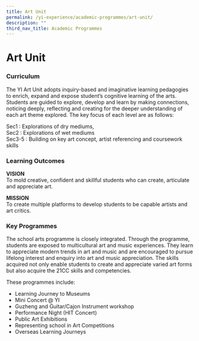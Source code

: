 ```yaml
---
title: Art Unit
permalink: /yi-experience/academic-programmes/art-unit/
description: ""
third_nav_title: Academic Programmes
---
```

# **Art Unit**

### Curriculum

The YI Art Unit adopts inquiry-based and imaginative learning pedagogies to enrich, expand and expose student’s cognitive learning of the arts. Students are guided to explore, develop and learn by making connections, noticing deeply, reflecting and creating for the deeper understanding of each art theme explored. The key focus of each level are as follows:

Sec1 : Explorations of dry mediums,   
Sec2 : Explorations of wet mediums    
Sec3-5 : Building on key art concept, artist referencing and coursework skills

### Learning Outcomes

**VISION**   
To mold creative, confident and skillful students who can create, articulate and appreciate art.

**MISSION**   
To create multiple platforms to develop students to be capable artists and art critics.

### Key Programmes

The school arts programme is closely integrated. Through the programme, students are exposed to multicultural art and music experiences. They learn to appreciate modern trends in art and music and are encouraged to pursue lifelong interest and enquiry into art and music appreciation. The skills acquired not only enable students to create and appreciate varied art forms but also acquire the 21CC skills and competencies.

These programmes include:

*   Learning Journey to Museums
*   Mini Concert @ YI
*   Guzheng and Guitar/Cajon Instrument workshop
*   Performance Night (HIT Concert)
*   Public Art Exhibitions
*   Representing school in Art Competitions
*   Overseas Learning Journeys